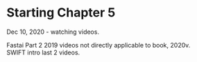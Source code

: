 # Starting Chapter 5  

Dec 10, 2020 - watching videos.  

Fastai Part 2 2019 videos not directly applicable to book, 2020v.  
SWIFT intro last 2 videos.  

